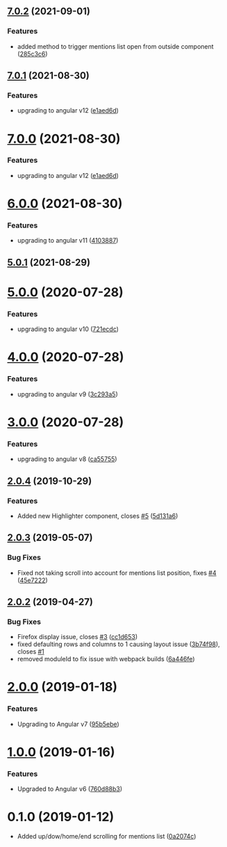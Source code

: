 ## [7.0.2](https://github.com/nth-cloud/ng-mentions/compare/7.0.1...7.0.2) (2021-09-01)


### Features

* added method to trigger mentions list open from outside component ([285c3c6](https://github.com/nth-cloud/ng-mentions/commit/285c3c6bc33dea7ab3f0ab5cfa6fac2880f5c05d))



## [7.0.1](https://github.com/nth-cloud/ng-mentions/compare/6.0.0...7.0.1) (2021-08-30)


### Features

* upgrading to angular v12 ([e1aed6d](https://github.com/nth-cloud/ng-mentions/commit/e1aed6d7e6e00066fbf7ace980fec84bbeee278b))



# [7.0.0](https://github.com/nth-cloud/ng-mentions/compare/6.0.0...7.0.0) (2021-08-30)


### Features

* upgrading to angular v12 ([e1aed6d](https://github.com/nth-cloud/ng-mentions/commit/e1aed6d7e6e00066fbf7ace980fec84bbeee278b))



# [6.0.0](https://github.com/nth-cloud/ng-mentions/compare/5.0.0...6.0.0) (2021-08-30)


### Features

* upgrading to angular v11 ([4103887](https://github.com/nth-cloud/ng-mentions/commit/410388759aa85cb40978db53734ec1a738fad16d))



## [5.0.1](https://github.com/nth-cloud/ng-mentions/compare/5.0.0...5.0.1) (2021-08-29)



# [5.0.0](https://github.com/nth-cloud/ng-mentions/compare/4.0.0...5.0.0) (2020-07-28)


### Features

* upgrading to angular v10 ([721ecdc](https://github.com/nth-cloud/ng-mentions/commit/721ecdc31b90f06a9ce29b206513aea7af23e39a))



# [4.0.0](https://github.com/nth-cloud/ng-mentions/compare/3.0.0...4.0.0) (2020-07-28)


### Features

* upgrading to angular v9 ([3c293a5](https://github.com/nth-cloud/ng-mentions/commit/3c293a5439de48e9e04bb5f9b31a01e7c6eb4065))



# [3.0.0](https://github.com/nth-cloud/ng-mentions/compare/2.0.3...3.0.0) (2020-07-28)


### Features

* upgrading to angular v8 ([ca55755](https://github.com/nth-cloud/ng-mentions/commit/ca557559a2916902a4f00d085ca6cc837e3482a9))



## [2.0.4](https://github.com/nth-cloud/ng-mentions/compare/2.0.3...2.0.4) (2019-10-29)


### Features

* Added new Highlighter component, closes [#5](https://github.com/nth-cloud/ng-mentions/issues/5) ([5d131a6](https://github.com/nth-cloud/ng-mentions/commit/5d131a6f1b1d1555b19b135a0430aa1063efe369))



## [2.0.3](https://github.com/nth-cloud/ng-mentions/compare/2.0.2...2.0.3) (2019-05-07)


### Bug Fixes

* Fixed not taking scroll into account for mentions list position, fixes [#4](https://github.com/nth-cloud/ng-mentions/issues/4) ([45e7222](https://github.com/nth-cloud/ng-mentions/commit/45e7222))



## [2.0.2](https://github.com/nth-cloud/ng-mentions/compare/2.0.0...2.0.2) (2019-04-27)


### Bug Fixes

* Firefox display issue, closes [#3](https://github.com/nth-cloud/ng-mentions/issues/3) ([cc1d653](https://github.com/nth-cloud/ng-mentions/commit/cc1d653))
* fixed defaulting rows and columns to 1 causing layout issue ([3b74f98](https://github.com/nth-cloud/ng-mentions/commit/3b74f98)), closes [#1](https://github.com/nth-cloud/ng-mentions/issues/1)
* removed moduleId to fix issue with webpack builds ([6a446fe](https://github.com/nth-cloud/ng-mentions/commit/6a446fe))



# [2.0.0](https://github.com/nth-cloud/ng-mentions/compare/0.1.2...2.0.0) (2019-01-18)


### Features

* Upgrading to Angular v7 ([95b5ebe](https://github.com/nth-cloud/ng-mentions/commit/95b5ebe))



# [1.0.0](https://github.com/nth-cloud/ng-mentions/compare/0.1.2...1.0.0) (2019-01-16)


### Features
* Upgraded to Angular v6 ([760d88b3](https://github.com/nth-cloud/ng-mentions/commit/760d88b3))



# 0.1.0 (2019-01-12)



* Added up/dow/home/end scrolling for mentions list ([0a2074c](https://github.com/nth-cloud/ng-mentions/commit/0a2074c))
